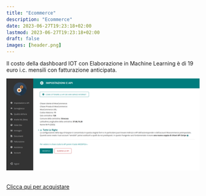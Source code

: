 ```yaml
---
title: "Ecommerce"
description: "Ecommerce"
date: 2023-06-27T19:23:18+02:00
lastmod: 2023-06-27T19:23:18+02:00
draft: false
images: [header.png]
---
```


<style>
.x {
    transition:transform 0.40s ease;
    transition-delay: 0.60s;
}

.x:hover {
    -webkit-transform:scale(1.70); /* or some other value */
    transform:scale(1.70);
}
</style>


Il costo della dashboard IOT con Elaborazione in Machine Learning è di 19 euro i.c. mensili con fatturazione anticipata.

<img class="x figure-img img-fluid lazyload blur-up" width="1024" alt="" src="./images/immagine della dashboard.png">


</br>
</br>

<a  class="btn btn-primary btn-lg px-4 mb-2" href="https://buy.stripe.com/7sI2bAdQrd1zfUQ8wD?locale=it" target="_blank" rel="noopener">Clicca qui per acquistare</a>
